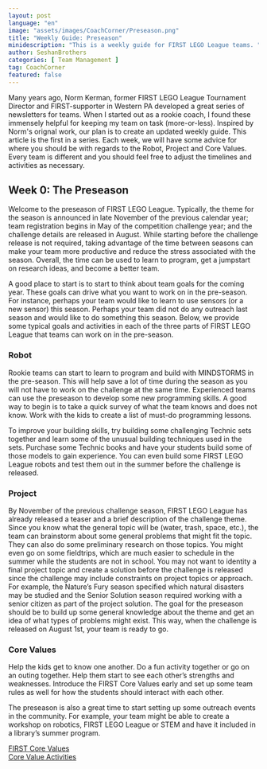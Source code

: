 ```yaml
---
layout: post
language: "en"
image: "assets/images/CoachCorner/Preseason.png"
title: "Weekly Guide: Preseason"
minidescription: "This is a weekly guide for FIRST LEGO League teams. "
author: SeshanBrothers
categories: [ Team Management ]
tag: CoachCorner
featured: false
---
```


Many years ago, Norm Kerman, former FIRST LEGO League Tournament Director and FIRST-supporter in Western PA developed a great series of newsletters for teams. When I started out as a rookie coach, I found these immensely helpful for keeping my team on task (more-or-less).  Inspired by Norm's orignal work, our plan is to create an updated weekly guide. This article is the first in a series. Each week, we will have some advice for where you should be with regards to the Robot, Project and Core Values.  Every team is different and you should feel free to adjust the timelines and activities as necessary.


## Week 0: The Preseason

Welcome to the preseason of FIRST LEGO League. Typically, the theme for the season is announced in late November of the previous calendar year; team registration begins in May of the competition challenge year; and the challenge details are released in August. While starting before the challenge release is not required, taking advantage of the time between seasons can make your team more productive and reduce the stress associated with the season. Overall, the time can be used to learn to program, get a jumpstart on research ideas, and become a better team.

A good place to start is to start to think about team goals for the coming year. These goals can drive what you want to work on in the pre-season. For instance, perhaps your team would like to learn to use sensors (or a new sensor) this season. Perhaps your team did not do any outreach last season and would like to do something this season. Below, we provide some typical goals and activities in each of the three parts of FIRST LEGO League that teams can work on in the pre-season.

### Robot

Rookie teams can start to learn to program and build with MINDSTORMS in the pre-season. This will help save a lot of time during the season as you will not have to work on the challenge at the same time. Experienced teams can use the preseason to develop some new programming skills. A good way to begin is to take a quick survey of what the team knows and does not know. Work with the kids to create a list of must-do programming lessons.

To improve your building skills, try building some challenging Technic sets together and learn some of the unusual building techniques used in the sets. Purchase some Technic books and have your students build some of those models to gain experience. You can even build some FIRST LEGO League robots and test them out in the summer before the challenge is released.

### Project

By November of the previous challenge season, FIRST LEGO League has already released a teaser and a brief description of the challenge theme. Since you know what the general topic will be (water, trash, space, etc.), the team can brainstorm about some general problems that might fit the topic. They can also do some preliminary research on those topics. You might even go on some fieldtrips, which are much easier to schedule in the summer while the students are not in school. You may not want to identity a final project topic and create a solution before the challenge is released since the challenge may include constraints on project topics or approach. For example, the Nature’s Fury season specified which natural disasters may be studied and the Senior Solution season required working with a senior citizen as part of the project solution. The goal for the preseason should be to build up some general knowledge about the theme and get an idea of what types of problems might exist. This way, when the challenge is released on August 1st, your team is ready to go.

### Core Values

Help the kids get to know one another.  Do a fun activity together or go on an outing together. Help them start to see each other’s strengths and weaknesses. Introduce the FIRST Core Values early and set up some team rules as well for how the students should interact with each other.

The preseason is also a great time to start setting up some outreach events in the community. For example, your team might be able to create a workshop on robotics, FIRST LEGO League or STEM and have it included in a library’s summer program.

<a href="http://www.firstlegoleague.org/about-fll">FIRST Core Values</a><br>
<a href="http://ev3lessons.com/corevalues.html?lang=en-us">Core Value Activities</a>
